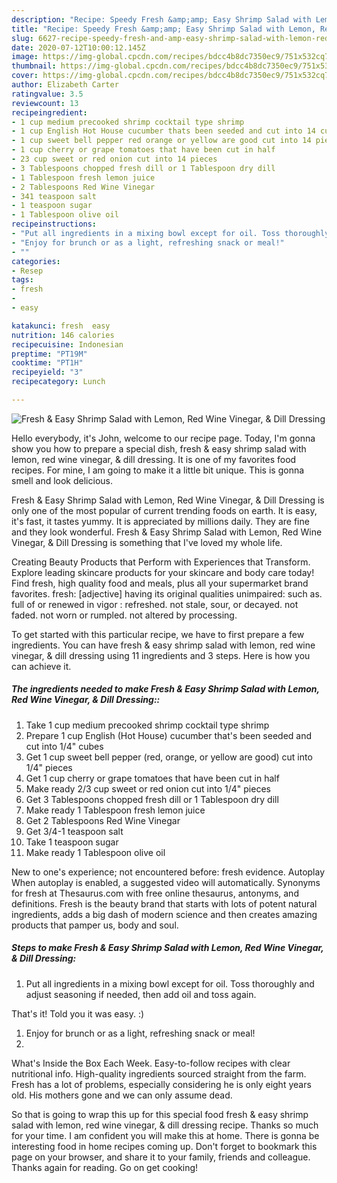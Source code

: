 ```yaml
---
description: "Recipe: Speedy Fresh &amp;amp; Easy Shrimp Salad with Lemon, Red Wine Vinegar, &amp;amp; Dill Dressing"
title: "Recipe: Speedy Fresh &amp;amp; Easy Shrimp Salad with Lemon, Red Wine Vinegar, &amp;amp; Dill Dressing"
slug: 6627-recipe-speedy-fresh-and-amp-easy-shrimp-salad-with-lemon-red-wine-vinegar-and-amp-dill-dressing
date: 2020-07-12T10:00:12.145Z
image: https://img-global.cpcdn.com/recipes/bdcc4b8dc7350ec9/751x532cq70/fresh-easy-shrimp-salad-with-lemon-red-wine-vinegar-dill-dressing-recipe-main-photo.jpg
thumbnail: https://img-global.cpcdn.com/recipes/bdcc4b8dc7350ec9/751x532cq70/fresh-easy-shrimp-salad-with-lemon-red-wine-vinegar-dill-dressing-recipe-main-photo.jpg
cover: https://img-global.cpcdn.com/recipes/bdcc4b8dc7350ec9/751x532cq70/fresh-easy-shrimp-salad-with-lemon-red-wine-vinegar-dill-dressing-recipe-main-photo.jpg
author: Elizabeth Carter
ratingvalue: 3.5
reviewcount: 13
recipeingredient:
- 1 cup medium precooked shrimp cocktail type shrimp
- 1 cup English Hot House cucumber thats been seeded and cut into 14 cubes
- 1 cup sweet bell pepper red orange or yellow are good cut into 14 pieces
- 1 cup cherry or grape tomatoes that have been cut in half
- 23 cup sweet or red onion cut into 14 pieces
- 3 Tablespoons chopped fresh dill or 1 Tablespoon dry dill
- 1 Tablespoon fresh lemon juice
- 2 Tablespoons Red Wine Vinegar
- 341 teaspoon salt
- 1 teaspoon sugar
- 1 Tablespoon olive oil
recipeinstructions:
- "Put all ingredients in a mixing bowl except for oil. Toss thoroughly and adjust seasoning if needed, then add oil and toss again.  That&#39;s it! Told you it was easy. :)"
- "Enjoy for brunch or as a light, refreshing snack or meal!"
- ""
categories:
- Resep
tags:
- fresh
- 
- easy

katakunci: fresh  easy
nutrition: 146 calories
recipecuisine: Indonesian
preptime: "PT19M"
cooktime: "PT1H"
recipeyield: "3"
recipecategory: Lunch

---
```



![Fresh &amp; Easy Shrimp Salad with Lemon, Red Wine Vinegar, &amp; Dill Dressing](https://img-global.cpcdn.com/recipes/bdcc4b8dc7350ec9/751x532cq70/fresh-easy-shrimp-salad-with-lemon-red-wine-vinegar-dill-dressing-recipe-main-photo.jpg)

Hello everybody, it's John, welcome to our recipe page. Today, I'm gonna show you how to prepare a special dish, fresh &amp; easy shrimp salad with lemon, red wine vinegar, &amp; dill dressing. It is one of my favorites food recipes. For mine, I am going to make it a little bit unique. This is gonna smell and look delicious.

Fresh &amp; Easy Shrimp Salad with Lemon, Red Wine Vinegar, &amp; Dill Dressing is only one of the most popular of current trending foods on earth. It is easy, it's fast, it tastes yummy. It is appreciated by millions daily. They are fine and they look wonderful. Fresh &amp; Easy Shrimp Salad with Lemon, Red Wine Vinegar, &amp; Dill Dressing is something that I've loved my whole life.

Creating Beauty Products that Perform with Experiences that Transform. Explore leading skincare products for your skincare and body care today! Find fresh, high quality food and meals, plus all your supermarket brand favorites. fresh: [adjective] having its original qualities unimpaired: such as. full of or renewed in vigor : refreshed. not stale, sour, or decayed. not faded. not worn or rumpled. not altered by processing.


To get started with this particular recipe, we have to first prepare a few ingredients. You can have fresh &amp; easy shrimp salad with lemon, red wine vinegar, &amp; dill dressing using 11 ingredients and 3 steps. Here is how you can achieve it.

##### The ingredients needed to make Fresh &amp; Easy Shrimp Salad with Lemon, Red Wine Vinegar, &amp; Dill Dressing::

1. Take 1 cup medium precooked shrimp cocktail type shrimp
1. Prepare 1 cup English (Hot House) cucumber that&#39;s been seeded and cut into 1/4&#34; cubes
1. Get 1 cup sweet bell pepper (red, orange, or yellow are good) cut into 1/4&#34; pieces
1. Get 1 cup cherry or grape tomatoes that have been cut in half
1. Make ready 2/3 cup sweet or red onion cut into 1/4&#34; pieces
1. Get 3 Tablespoons chopped fresh dill or 1 Tablespoon dry dill
1. Make ready 1 Tablespoon fresh lemon juice
1. Get 2 Tablespoons Red Wine Vinegar
1. Get 3/4-1 teaspoon salt
1. Take 1 teaspoon sugar
1. Make ready 1 Tablespoon olive oil


New to one&#39;s experience; not encountered before: fresh evidence. Autoplay When autoplay is enabled, a suggested video will automatically. Synonyms for fresh at Thesaurus.com with free online thesaurus, antonyms, and definitions. Fresh is the beauty brand that starts with lots of potent natural ingredients, adds a big dash of modern science and then creates amazing products that pamper us, body and soul. 

##### Steps to make Fresh &amp; Easy Shrimp Salad with Lemon, Red Wine Vinegar, &amp; Dill Dressing:

1. Put all ingredients in a mixing bowl except for oil. Toss thoroughly and adjust seasoning if needed, then add oil and toss again.

That&#39;s it! Told you it was easy. :)
1. Enjoy for brunch or as a light, refreshing snack or meal!
1. 


What&#39;s Inside the Box Each Week. Easy-to-follow recipes with clear nutritional info. High-quality ingredients sourced straight from the farm. Fresh has a lot of problems, especially considering he is only eight years old. His mothers gone and we can only assume dead. 

So that is going to wrap this up for this special food fresh &amp; easy shrimp salad with lemon, red wine vinegar, &amp; dill dressing recipe. Thanks so much for your time. I am confident you will make this at home. There is gonna be interesting food in home recipes coming up. Don't forget to bookmark this page on your browser, and share it to your family, friends and colleague. Thanks again for reading. Go on get cooking!
